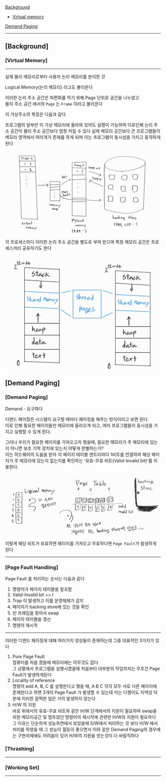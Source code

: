 [Background](#background)   
  - [Virtual memory](#virtual-memory)      

[Demand Paging](#demand-paging) 

---

## [Background]

### [Virtual Memory]
---
실제 물리 메모리로부터 사용자 논리 메모리를 분리한 것   

Logical Memory(논리 메모리) 라고도 불리운다   

이러한 논리 주소 공간은 파편화를 막기 위해 Page 단위로 공간을 나누었고   
물리 주소 공간 에서의 `Page` 는 `Frame` 이라고 불리운다   

이 가상주소의 특징은 다음과 같다   

프로그램의 일부만 이 가상 메모리에 올라와 있어도 실행이 가능하며 이로인해 논리 주소 공간이 물리 주소 공간보다 엄청 커질 수 있다
실제 메모리 공간보다 큰 프로그램들이 메모리 영역에서 여러개가 존재를 하게 되며 이는 프로그램이 동시성을 가지고 동작하게 된다   

![Alt text](images/virtualmemory.png)


각 프로세스마다 이러한 논리 주소 공간을 별도로 부여 받으며 특정 메모리 공간은 프로세스끼리 공유하기도 한다   

![Alt text](images/sharedmemory.png)   

## [Demand Paging]

### [Demand Paging]

Demand - 요구하다

디맨드 페이징은 시스템이 요구할 때마다 페이징을 해주는 방식이라고 보면 된다.   
이로 인해 필요한 페이지들만 메모리에 올라오게 되고, 여러 프로그램들이 동시성을 가지고 실행할 수 있게 된다.

그러나 우리가 필요한 페이지를 가져오고자 했을때, 필요한 메모리가 주 메모리에 있는지 아니면 보조 기억 장치에 있는지 어떻게 판별하는가?   
이는 하드웨어의 도움을 받아 각 페이지 테이블 엔트리마다 1비트를 연결하여 해당 페이지가 주 메모리에 있는지 없는지를 확인하는 '유효-무효 비트(Valid-Invalid bit)'를 이용한다.

![Alt text](images/valid_invalid.png)   

이렇게 해당 비트가 유효하면 페이지를 가져오고 무효하다면 `Page Fault`가 발생하게 된다

---

### [Page Fault Handling]

Page Fault 를 처리하는 순서는 다음과 같다      

1. 명령어가 페이지 테이블을 참조함   
2. Valid-Invalid bit == I   
3. Trap 이 발생하고 이를 운영체제가 감지   
4. 페이지가 backing store에 있는 것을 확인   
5. 빈 프레임을 찾아서 swap   
6. 페이지 테이블을 갱신   
7. 명령어 재시작   

---

이러한 디맨드 페이징에 대해 여러가지 양상들이 존재하는데 그중 대표적인 3가지가 있다   

1. Pure Page Fault   
  컴퓨터를 처음 켰을때 메모리에는 아무것도 없다   
  그 상황에서 프로그램을 실행시켰을때 처음부터 대부분의 작업까지는 무조건 Page Fault가 발생하게된다   
2. Locality of reference   
  명령어 add A, B, C 를 실행한다고 했을 때, A B C 각각 모두 서로 다른 페이지에 존재한다고 하면 3개의 Page Fault 가 발생할 수 있는데 이는 다행이도 지역성 덕분에 이러한 끔찍한 일은 거의 발생하지 않는다   
3. H/W 의 지원   
  바로 위에서의 유효-무효 비트와 같은 H/W 단계에서의 지원이 필요하며 swap을 위한 메모리공간 및 멈추었던 명령어의 재시작에 관련한 H/W의 지원이 필요하다    
  그 이유는 단순하게 성능측면에서 보았을때 S/W에서 처리하는 것 보다 H/W 에서 처리를 하였을 때 그 성능이 월등이 좋으면서 이와 같은 Demand Paging의 경우에는 구현자체에도 어려움이 있어 H/W의 지원을 받는것이 더 바람직하다   

### [Thrashing]



---

### [Working Set]

---





